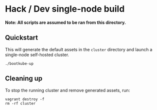 # Hack / Dev single-node build

**Note: All scripts are assumed to be ran from this directory.**

## Quickstart

This will generate the default assets in the `cluster` directory and launch a single-node self-hosted cluster.

```
./bootkube-up
```

## Cleaning up

To stop the running cluster and remove generated assets, run:

```
vagrant destroy -f
rm -rf cluster
```
